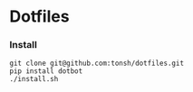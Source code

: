 # Dotfiles

### Install
```shell
git clone git@github.com:tonsh/dotfiles.git
pip install dotbot
./install.sh
```
